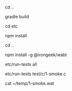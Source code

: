 cd ..

gradle build

cd etc

npm install

cd ..

npm install -g @irongeek/wabt

etc/run-tests all

etc/run-tests test/c/1-smoke.c

cat ~/temp/1-smoke.wat